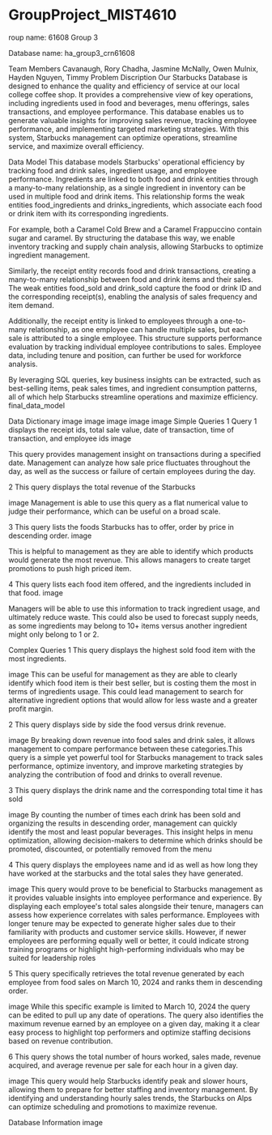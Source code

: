 # GroupProject_MIST4610
roup name: 61608 Group 3

Database name: ha_group3_crn61608

Team Members
Cavanaugh, Rory
Chadha, Jasmine
McNally, Owen
Mulnix, Hayden
Nguyen, Timmy
Problem Discription
Our Starbucks Database is designed to enhance the quality and efficiency of service at our local college coffee shop. It provides a comprehensive view of key operations, including ingredients used in food and beverages, menu offerings, sales transactions, and employee performance. This database enables us to generate valuable insights for improving sales revenue, tracking employee performance, and implementing targeted marketing strategies. With this system, Starbucks management can optimize operations, streamline service, and maximize overall efficiency.

Data Model
This database models Starbucks' operational efficiency by tracking food and drink sales, ingredient usage, and employee performance. Ingredients are linked to both food and drink entities through a many-to-many relationship, as a single ingredient in inventory can be used in multiple food and drink items. This relationship forms the weak entities food_ingredients and drinks_ingredients, which associate each food or drink item with its corresponding ingredients.

For example, both a Caramel Cold Brew and a Caramel Frappuccino contain sugar and caramel. By structuring the database this way, we enable inventory tracking and supply chain analysis, allowing Starbucks to optimize ingredient management.

Similarly, the receipt entity records food and drink transactions, creating a many-to-many relationship between food and drink items and their sales. The weak entities food_sold and drink_sold capture the food or drink ID and the corresponding receipt(s), enabling the analysis of sales frequency and item demand.

Additionally, the receipt entity is linked to employees through a one-to-many relationship, as one employee can handle multiple sales, but each sale is attributed to a single employee. This structure supports performance evaluation by tracking individual employee contributions to sales. Employee data, including tenure and position, can further be used for workforce analysis.

By leveraging SQL queries, key business insights can be extracted, such as best-selling items, peak sales times, and ingredient consumption patterns, all of which help Starbucks streamline operations and maximize efficiency. final_data_model

Data Dictionary
image image image image image
Simple Queries
1
Query 1 displays the receipt ids, total sale value, date of transaction, time of transaction, and employee ids image

This query provides management insight on transactions during a specified date. Management can analyze how sale price fluctuates throughout the day, as well as the success or failure of certain employees during the day.

2
This query displays the total revenue of the Starbucks

image
Management is able to use this query as a flat numerical value to judge their performance, which can be useful on a broad scale.

3
This query lists the foods Starbucks has to offer, order by price in descending order. image

This is helpful to management as they are able to identify which products would generate the most revenue. This allows managers to create target promotions to push high priced item.

4
This query lists each food item offered, and the ingredients included in that food. image

Managers will be able to use this information to track ingredient usage, and ultimately reduce waste. This could also be used to forecast supply needs, as some ingredients may belong to 10+ items versus another ingredient might only belong to 1 or 2.

Complex Queries
1
This query displays the highest sold food item with the most ingredients.

image
This can be useful for management as they are able to clearly identify which food item is their best seller, but is costing them the most in terms of ingredients usage. This could lead management to search for alternative ingredient options that would allow for less waste and a greater profit margin.

2
This query displays side by side the food versus drink revenue.

image
By breaking down revenue into food sales and drink sales, it allows management to compare performance between these categories.This query is a simple yet powerful tool for Starbucks management to track sales performance, optimize inventory, and improve marketing strategies by analyzing the contribution of food and drinks to overall revenue.

3
This query displays the drink name and the corresponding total time it has sold

image
By counting the number of times each drink has been sold and organizing the results in descending order, management can quickly identify the most and least popular beverages. This insight helps in menu optimization, allowing decision-makers to determine which drinks should be promoted, discounted, or potentially removed from the menu

4
This query displays the employees name and id as well as how long they have worked at the starbucks and the total sales they have generated.

image
This query would prove to be beneficial to Starbucks management as it provides valuable insights into employee performance and experience. By displaying each employee's total sales alongside their tenure, managers can assess how experience correlates with sales performance. Employees with longer tenure may be expected to generate higher sales due to their familiarity with products and customer service skills. However, if newer employees are performing equally well or better, it could indicate strong training programs or highlight high-performing individuals who may be suited for leadership roles

5
This query specifically retrieves the total revenue generated by each employee from food sales on March 10, 2024 and ranks them in descending order.

image
While this specific example is limited to March 10, 2024 the query can be edited to pull up any date of operations. The query also identifies the maximum revenue earned by an employee on a given day, making it a clear easy process to highlight top performers and optimize staffing decisions based on revenue contribution.

6
This query shows the total number of hours worked, sales made, revenue acquired, and average revenue per sale for each hour in a given day.

image
This query would help Starbucks identify peak and slower hours, allowing them to prepare for better staffing and inventory management. By identifying and understanding hourly sales trends, the Starbucks on Alps can optimize scheduling and promotions to maximize revenue.

Database Information
image
